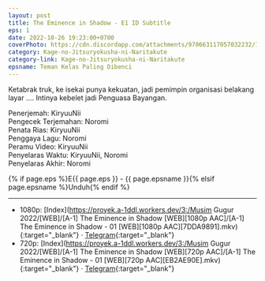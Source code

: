 ```yaml
---
layout: post
title: The Eminence in Shadow - E1 ID Subtitle
eps: 1
date: 2022-10-26 19:23:00+0700
coverPhoto: https://cdn.discordapp.com/attachments/970663117057032232/1034801461755920455/mpv-shot0159.jpg
category: Kage-no-Jitsuryokusha-ni-Naritakute
category-link: Kage-no-Jitsuryokusha-ni-Naritakute
epsname: Teman Kelas Paling Dibenci
---
```


Ketabrak truk, ke isekai punya kekuatan, jadi pemimpin organisasi belakang layar .... Intinya kebelet jadi Penguasa Bayangan.

Penerjemah: KiryuuNii<br>
Pengecek Terjemahan: Noromi<br>
Penata Rias: KiryuuNii<br>
Penggaya Lagu: Noromi<br>
Peramu Video: KiryuuNii<br>
Penyelaras Waktu: KiryuuNii, Noromi<br>
Penyelaras Akhir: Noromi<br>

{% if page.eps %}E{{ page.eps }} - {{ page.epsname }}{% elsif page.epsname %}Unduh{% endif %}

---
- 1080p: [Index](https://proyek.a-1ddl.workers.dev/3:/Musim Gugur 2022/[WEB]/[A-1] The Eminence in Shadow [WEB][1080p AAC]/[A-1] The Eminence in Shadow - 01 [WEB][1080p AAC][7DDA9891].mkv){:target="_blank"} &middot; [Telegram](https://t.me/a1fansubweeklies/151){:target="_blank"}<br>
- 720p: [Index](https://proyek.a-1ddl.workers.dev/3:/Musim Gugur 2022/[WEB]/[A-1] The Eminence in Shadow [WEB][720p AAC]/[A-1] The Eminence in Shadow - 01 [WEB][720p AAC][EB2AE90E].mkv){:target="_blank"} &middot; [Telegram](https://t.me/a1fansubweeklies/150){:target="_blank"}
